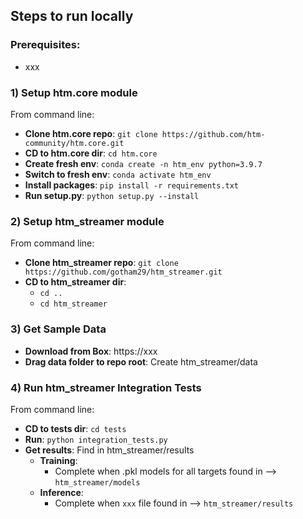 ## Steps to run locally

### Prerequisites:
* xxx

### 1) Setup htm.core module
From command line:
* **Clone htm.core repo**: `git clone https://github.com/htm-community/htm.core.git`
* **CD to htm.core dir**: `cd htm.core`
* **Create fresh env**: `conda create -n htm_env python=3.9.7`
* **Switch to fresh env**: `conda activate htm_env`
* **Install packages**: `pip install -r requirements.txt`
* **Run setup.py**: `python setup.py --install`

### 2) Setup htm_streamer module
From command line:
* **Clone htm_streamer repo**: `git clone https://github.com/gotham29/htm_streamer.git`
* **CD to htm_streamer dir**:
  * `cd ..`
  * `cd htm_streamer`

### 3) Get Sample Data
* **Download from Box**: https://xxx
* **Drag data folder to repo root**: Create htm_streamer/data

### 4) Run htm_streamer Integration Tests
From command line:
* **CD to tests dir**: `cd tests`
* **Run**: `python integration_tests.py`
* **Get results**: Find in htm_streamer/results
  * **Training**:
    * Complete when .pkl models for all targets found in --> `htm_streamer/models`
  * **Inference**:
    * Complete when `xxx` file found in --> `htm_streamer/results`
